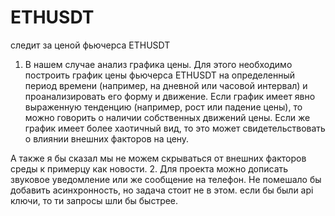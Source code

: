 # ETHUSDT
следит за ценой фьючерса ETHUSDT
1. В нашем случае анализ графика цены. Для этого необходимо построить график цены фьючерса ETHUSDT на определенный период времени (например, на дневной или часовой интервал) и проанализировать его форму и движение.
Если график имеет явно выраженную тенденцию (например, рост или падение цены), то можно говорить о наличии собственных движений цены. Если же график имеет более хаотичный вид, то это может свидетельствовать о влиянии внешних факторов на цену.

А также я бы сказал мы не можем скрываться от внешних факторов среды к примерцу как новости.
2. Для проекта можно дописать звуковое уведомление или же сообщение на телефон. Не помешало бы добавить асинхронность, но задача стоит не в этом. если бы были api ключи, то ти запросы шли бы быстрее.
